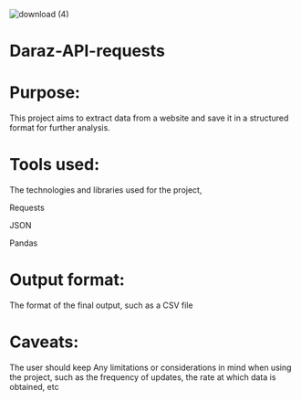 
![download (4)](https://github.com/Upoma00/Daraz-API-requests/assets/135132229/dc4a7b41-0b59-42a6-913c-40e18b302881)

# Daraz-API-requests


# Purpose:
This project aims to extract data from a website and save it in a structured format for further analysis.

# Tools used:
The technologies and libraries used for the project,

Requests

JSON

Pandas
# Output format:
The format of the final output, such as a CSV file
# Caveats:
The user should keep Any limitations or considerations in mind when using the project, such as the frequency of updates, the rate at which data is obtained, etc
